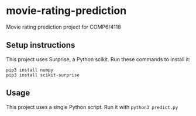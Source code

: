 # movie-rating-prediction
Movie rating prediction project for COMP6/4118

## Setup instructions
This project uses Surprise, a Python scikit. Run these commands to install it:

```
pip3 install numpy
pip3 install scikit-surprise
```

## Usage

This project uses a single Python script. Run it with `python3 predict.py`
